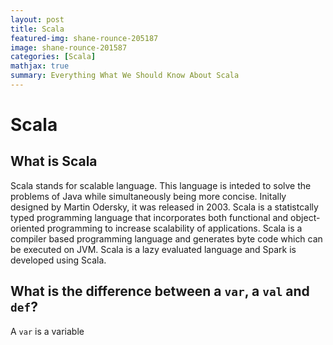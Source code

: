 ```yaml
---
layout: post
title: Scala
featured-img: shane-rounce-205187
image: shane-rounce-201587
categories: [Scala]
mathjax: true
summary: Everything What We Should Know About Scala
---
```


# Scala

## What is Scala
Scala stands for scalable language. This language is inteded to solve the problems of Java while simultaneously being more concise. Initally designed by Martin Odersky, it was released in 2003.
Scala is a statistcally typed programming language that incorporates both functional and object-oriented programming to increase scalability of applications. Scala is a compiler based programming language and generates byte code which can be executed on JVM. Scala is a lazy evaluated language and Spark is developed using Scala.


## What is the difference between a `var`, a `val` and `def`?
A `var` is a variable
